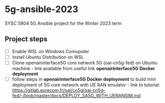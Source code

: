 # 5g-ansible-2023
SYSC 5804 5G Ansible project for the Winter 2023 term



## Project steps

- [ ] Enable WSL on Windows Comuputer
- [ ] Install Ubuntu Distribution on WSL
- [ ] Clone openairinterface5G core network 5G (oai-cn5g-fed) on Ubuntu machine - link available from useful link **openairinterface5G Docker deployment**
- [ ] follow steps in **openairinterface5G Docker deployment** to build mini deployment of 5G core network with UE RAN emulator - link to tutorial: https://gitlab.eurecom.fr/oai/cn5g/oai-cn5g-fed/-/blob/master/docs/DEPLOY_SA5G_WITH_UERANSIM.md
